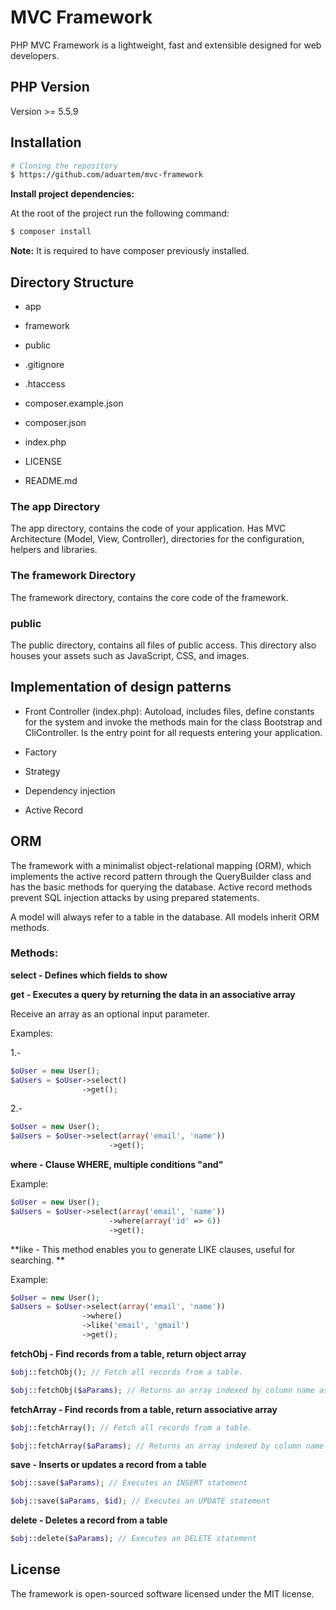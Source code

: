# MVC Framework

PHP MVC Framework is a lightweight, fast and extensible designed for web developers.

## PHP Version

Version >= 5.5.9

## Installation

```bash
# Cloning the repository
$ https://github.com/aduartem/mvc-framework
```

**Install project dependencies:**

At the root of the project run the following command:

```bash
$ composer install
```

**Note:** It is required to have composer previously installed.

## Directory Structure

- app

- framework

- public

- .gitignore

- .htaccess

- composer.example.json

- composer.json

- index.php

- LICENSE

- README.md

### The app Directory

The app directory, contains the code of your application. Has MVC Architecture (Model, View, Controller), directories for the configuration, helpers and libraries.

### The framework Directory

The framework directory, contains the core code of the framework.

### public

The public directory, contains all files of public access. This directory also houses your assets such as JavaScript, CSS, and images.

## Implementation of design patterns

- Front Controller (index.php): Autoload, includes files, define constants for the system and invoke the methods main for the class Bootstrap and CliController. Is the entry point for all requests entering your application.

- Factory

- Strategy

- Dependency injection

- Active Record

## ORM

The framework with a minimalist object-relational mapping (ORM), which implements the active record pattern through the QueryBuilder class and has the basic methods for querying the database. Active record methods prevent SQL injection attacks by using prepared statements.

A model will always refer to a table in the database. All models inherit ORM methods.

### Methods:

**select - Defines which fields to show** 

**get - Executes a query by returning the data in an associative array** 

Receive an array as an optional input parameter.

Examples:

1.-

```php
$oUser = new User();
$aUsers = $oUser->select()
       	 	  	->get();
```

2.-

```php
$oUser = new User();
$aUsers = $oUser->select(array('email', 'name'))
                	  ->get();
```

**where - Clause WHERE, multiple conditions "and"** 

Example:

```php
$oUser = new User();
$aUsers = $oUser->select(array('email', 'name'))
                	  ->where(array('id' => 6))
                	  ->get();
```

**like - This method enables you to generate LIKE clauses, useful for searching. ** 

Example:

```php
$oUser = new User();
$aUsers = $oUser->select(array('email', 'name'))
                ->where()
                ->like('email', 'gmail')
                ->get();
```

**fetchObj - Find records from a table, return object array** 

```php
$obj::fetchObj(); // Fetch all records from a table.

$obj::fetchObj($aParams); // Returns an array indexed by column name as returned in your result set
```

**fetchArray - Find records from a table, return associative array** 

```php
$obj::fetchArray(); // Fetch all records from a table.

$obj::fetchArray($aParams); // Returns an array indexed by column name as returned in your result set
```

**save - Inserts or updates a record from a table** 

```php
$obj::save($aParams); // Executes an INSERT statement

$obj::save($aParams, $id); // Executes an UPDATE statement
```

**delete - Deletes a record from a table** 

```php
$obj::delete($aParams); // Executes an DELETE statement
```

## License

The framework is open-sourced software licensed under the MIT license.